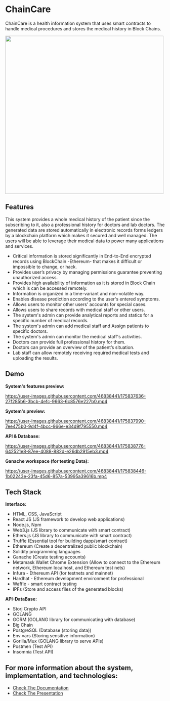 
# ChainCare

ChainCare is a health information system that uses smart contracts to handle medical procedures and stores the medical history in Block Chains.


<img src="https://user-images.githubusercontent.com/46838441/175833736-e9c88933-a762-4fef-86f5-c5cf4f6d706d.png" width="500px" height="auto">





## Features

This system provides a whole medical history of the patient since the subscribing to it, also a professional history for doctors and lab doctors. The generated data are stored automatically in electronic records forms ledgers by a blockchain platform which makes it secured and well managed. The users will be able to leverage their medical data to power many applications and services.


- Critical information is stored significantly in End-to-End encrypted records using BlockChain -Ethereum- that makes it difficult or impossible to change, or hack.
- Provides user’s privacy by managing permissions guarantee preventing unauthorized access.
- Provides high availability of information as it is stored in Block Chain which is can be accessed remotely.
- Information is organized in a time-variant and non-volatile way.
- Enables disease prediction according to the user's entered symptoms.
- Allows users to monitor other users' accounts for special cases.
- Allows users to share records with medical staff or other users.
- The system's admin can provide analytical reports and statics for a specific number of medical records.
- The system's admin can add medical staff and Assign patients to specific doctors.
- The system's admin can monitor the medical staff's activities.
- Doctors can provide full professional history for them.
- Doctors can provide an overview of the patient’s situation.
- Lab staff can allow remotely receiving required medical tests and uploading the results.


## Demo

**System's features preview:** 

https://user-images.githubusercontent.com/46838441/175837636-27f285b6-3bcb-4efc-9663-6c8576e227b0.mp4


**System's preview:**

https://user-images.githubusercontent.com/46838441/175837990-7ee475b0-9d4f-4bcc-966e-e34d9f795550.mp4

**API & Database:**


https://user-images.githubusercontent.com/46838441/175838776-642521e8-87ee-4088-882d-e26db2915eb3.mp4

**Ganache workspace (for testing Data):**

https://user-images.githubusercontent.com/46838441/175838446-1b02243e-23fa-45d6-857a-53995a39616b.mp4


## Tech Stack

**Interface:** 
- HTML, CSS, JavaScript
- React JS (JS framework to develop web applications)
- Node.js, Npm
- Web3.js (JS library to communicate with smart contract)
- Ethers.js (JS library to communicate with smart contract)
- Truffle (Essential tool for building dapp/smart contract)
- Ethereum (Create a decentralized public blockchain)
- Solidity programming languages
- Ganache (Create testing accounts)
- Metamask Wallet Chrome Extension (Allow to connect to the Ethereum network, Ethereum localhost, and Ethereum test nets)
- Infura - Ethereum API (for testnets and mainnet)
- Hardhat - Ethereum development environment for professional
- Waffle - smart contract testing
- IPFs (Store and access files of the generated blocks)


**API-DataBase:** 
- Storj Crypto API
- GOLANG
- GORM (GOLANG library for communicating with database)
- Big Chain
- PostgreSQL (Database (storing data))
- Env vars (Storing sensitive information)
- Gorilla/Mux (GOLANG library to serve APIs)
- Postmen (Test API)
- Insomnia (Test API)


## For more information about the system, implementation, and technologies:

 - [Check The Documentation](https://github.com/Dina-Hosny/ChainCare/blob/master/ChainCare%20Documentation.pdf)
 - [Check The Presentation](https://github.com/Dina-Hosny/ChainCare/blob/master/ChainCare%20Presentation.pptx)



